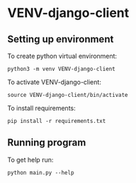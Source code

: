 # VENV-django-client

## Setting up environment

To create python virtual environment:

`python3 -m venv VENV-django-client`

To activate VENV-django-client:

`source VENV-django-client/bin/activate`

To install requirements:

`pip install -r requirements.txt`

## Running program

To get help run:

`python main.py --help`
